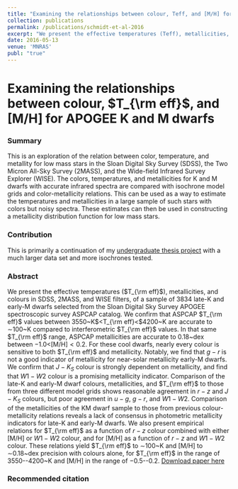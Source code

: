 ```yaml
---
title: "Examining the relationships between colour, Teff, and [M/H] for APOGEE K and M dwarfs"
collection: publications
permalink: /publications/schmidt-et-al-2016
excerpt: "We present the effective temperatures (Teff), metallicities, and colours in SDSS, 2MASS, and WISE filters, of a sample of 3834 late-K and early-M dwarfs selected from the Sloan Digital Sky Survey APOGEE spectroscopic survey ASPCAP catalog. We confirm that ASPCAP Teff values between 3550K<Teff<4200K are accurate to sim100K compared to interferometric Teff values. In that same Teff range, ASPCAP metallicities are accurate to 0.18dex between -1.0<[M/H]<0.2. For these cool dwarfs, nearly every colour is sensitive to both Teff and metallicity. Notably, we find that g-r is not a good indicator of metallicity for near-solar metallicity early-M dwarfs. We confirm that J-Ks colour is strongly dependent on metallicity, and find that W1-W2 colour is a promising metallicity indicator. Comparison of the late-K and early-M dwarf colours, metallicities, and Teff to those from three different model grids shows reasonable agreement in r-z and J-Ks colours, but poor agreement in u-g, g-r, and W1-W2. Comparison of the metallicities of the KM dwarf sample to those from previous colour-metallicity relations reveals a lack of consensus in photometric metallicity indicators for late-K and early-M dwarfs. We also present empirical relations for Teff as a function of r-z colour combined with either [M/H] or W1-W2 colour, and for [M/H] as a function of r-z and W1-W2 colour. These relations yield Teff to sim100K and [M/H] to sim0.18dex precision with colours alone, for Teff in the range of 3550--4200K and [M/H] in the range of -0.5--0.2."
date: 2016-05-13
venue: 'MNRAS'
publ: "true"
---
```


# Examining the relationships between colour, $T_{\rm eff}$, and [M/H] for APOGEE K and M dwarfs

### Summary
This is an exploration of the relation between color, temperature, and metallity for low mass stars in the Sloan Digital Sky Survey (SDSS), the Two Micron All-Sky Survey (2MASS), and the Wide-field Infrared Survey Explorer (WISE). The colors, temperatures, and metallicities for K and M dwarfs with accurate infrared spectra are compared with isochrone model grids and color-metallicity relations. This can be used as a way to estimate the temperatures and metallicities in a large sample of such stars with colors but noisy spectra. These estimates can then be used in constructing a metallicity distribution function for low mass stars.

### Contribution
This is primarily a continuation of my [undergraduate thesis project](https://wagoner47.github.io/publications/wagoner-2014) with a much larger data set and more isochrones tested.

### Abstract
We present the effective temperatures ($T_{\rm eff}$), metallicities, and colours in SDSS, 2MASS, and WISE filters, of a sample of 3834 late-K and early-M dwarfs selected from the Sloan Digital Sky Survey APOGEE spectroscopic survey ASPCAP catalog. We confirm that ASPCAP $T_{\rm eff}$ values between 3550~K$<T_{\rm eff}<$4200~K are accurate to $\sim$100~K compared to interferometric $T_{\rm eff}$ values. In that same $T_{\rm eff}$ range, ASPCAP metallicities are accurate to 0.18~dex between $-1.0<$[M/H]$<0.2$. For these cool dwarfs, nearly every colour is sensitive to both $T_{\rm eff}$ and metallicity. Notably, we find that $g-r$ is not a good indicator of metallicity for near-solar metallicity early-M dwarfs. We confirm that $J-K_S$ colour is strongly dependent on metallicity, and find that $W1-W2$ colour is a promising metallicity indicator. Comparison of the late-K and early-M dwarf colours, metallicities, and $T_{\rm eff}$ to those from three different model grids shows reasonable agreement in $r-z$ and $J-K_S$ colours, but poor agreement in $u-g$, $g-r$, and $W1-W2$. Comparison of the metallicities of the KM dwarf sample to those from previous colour-metallicity relations reveals a lack of consensus in photometric metallicity indicators for late-K and early-M dwarfs. We also present empirical relations for $T_{\rm eff}$ as a function of $r-z$ colour combined with either [M/H] or $W1-W2$ colour, and for [M/H] as a function of $r-z$ and $W1-W2$ colour. These relations yield $T_{\rm eff}$ to $\sim$100~K and [M/H] to $\sim$0.18~dex precision with colours alone, for $T_{\rm eff}$ in the range of 3550--4200~K and [M/H] in the range of $-$0.5--0.2.
[Download paper here](http://adsabs.harvard.edu/cgi-bin/bib_query?arXiv:1605.03732)

### Recommended citation
